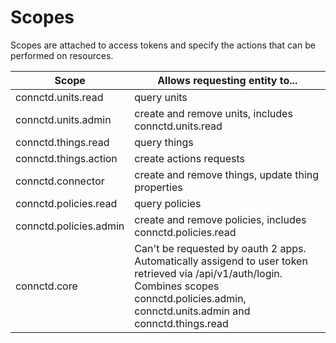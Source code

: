 # Scopes

Scopes are attached to access tokens and specify the actions that can be performed on resources.

Scope | Allows requesting entity to...
---------- | -------
connctd.units.read | query units
connctd.units.admin | create and remove units, includes connctd.units.read
connctd.things.read | query things
connctd.things.action | create actions requests
connctd.connector | create and remove things, update thing properties
connctd.policies.read | query policies
connctd.policies.admin | create and remove policies, includes connctd.policies.read
connctd.core | Can't be requested by oauth 2 apps. Automatically assigend to user token retrieved via /api/v1/auth/login. Combines scopes connctd.policies.admin, connctd.units.admin and connctd.things.read
